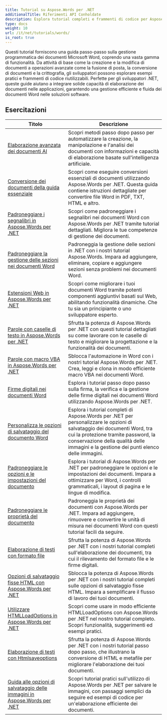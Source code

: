 ```yaml
---
title: Tutorial su Aspose.Words per .NET
additionalTitle: Riferimenti API Conholdate
description: Esplora tutorial completi e frammenti di codice per Aspose.Words per .NET! Dalle basi adatte ai principianti alle funzionalità avanzate, fornisci istruzioni passo dopo passo.
type: docs
weight: 10
url: /it/net/tutorials/words/
is_root: true
---
```


Questi tutorial forniscono una guida passo-passo sulla gestione programmatica dei documenti Microsoft Word, coprendo una vasta gamma di funzionalità. Da attività di base come la creazione e la modifica di documenti a operazioni avanzate come la fusione di posta, la conversione di documenti e la crittografia, gli sviluppatori possono esplorare esempi pratici e frammenti di codice riutilizzabili. Perfette per gli sviluppatori .NET, queste guide aiutano a integrare solide capacità di elaborazione dei documenti nelle applicazioni, garantendo una gestione efficiente e fluida dei documenti Word nelle soluzioni software.

## Esercitazioni
| Titolo | Descrizione |
| --- | --- | 
| [Elaborazione avanzata dei documenti AI](./advanced-ai-document-processing/) | Scopri metodi passo dopo passo per automatizzare la creazione, la manipolazione e l'analisi dei documenti con informazioni e capacità di elaborazione basate sull'intelligenza artificiale. |
| [Conversione dei documenti della guida essenziale](./essential-guide-document-conversions/) | Scopri come eseguire conversioni essenziali di documenti utilizzando Aspose.Words per .NET. Questa guida contiene istruzioni dettagliate per convertire file Word in PDF, TXT, HTML e altro. | 
| [Padroneggiare i segnalibri in Aspose.Words per .NET](./mastering-bookmarks/) | Scopri come padroneggiare i segnalibri nei documenti Word con Aspose.Words per .NET tramite tutorial dettagliati. Migliora le tue competenze di gestione dei documenti. | 
| [Padroneggiare la gestione delle sezioni nei documenti Word](./section-management/) | Padroneggia la gestione delle sezioni in .NET con i nostri tutorial Aspose.Words. Impara ad aggiungere, eliminare, copiare e aggiungere sezioni senza problemi nei documenti Word. | 
| [Estensioni Web in Aspose.Words per .NET](./web-extensions/) | Scopri come migliorare i tuoi documenti Word tramite potenti componenti aggiuntivi basati sul Web, abilitando funzionalità dinamiche. Che tu sia un principiante o uno sviluppatore esperto. | 
| [Parole con caselle di testo in Aspose.Words per .NET](./words-with-textboxes/) | Sfrutta la potenza di Aspose.Words per .NET con questi tutorial dettagliati su come lavorare con le caselle di testo e migliorare la progettazione e la funzionalità dei documenti. | 
| [Parole con macro VBA in Aspose.Words per .NET](./words-with-vba-macros/) | Sblocca l'automazione in Word con i nostri tutorial Aspose.Words per .NET. Crea, leggi e clona in modo efficiente macro VBA nei documenti Word. | 
| [Firme digitali nei documenti Word](./digital-signatures/) | Esplora i tutorial passo dopo passo sulla firma, la verifica e la gestione delle firme digitali nei documenti Word utilizzando Aspose.Words per .NET. |
| [Personalizza le opzioni di salvataggio del documento Word](./word-document-saving-options/) | Esplora i tutorial completi di Aspose.Words per .NET per personalizzare le opzioni di salvataggio dei documenti Word, tra cui la protezione tramite password, la conservazione della qualità delle immagini e la gestione dei punti elenco delle immagini. |
| [Padroneggiare le opzioni e le impostazioni del documento](./mastering-document-options-and-settings/) | Esplora i tutorial di Aspose.Words per .NET per padroneggiare le opzioni e le impostazioni dei documenti. Impara a ottimizzare per Word, i controlli grammaticali, i layout di pagina e le lingue di modifica. |
| [Padroneggiare le proprietà del documento](./mastering-document-properties/) | Padroneggia le proprietà dei documenti con Aspose.Words per .NET. Impara ad aggiungere, rimuovere e convertire le unità di misura nei documenti Word con questi tutorial facili da seguire. |
| [Elaborazione di testi con formato file](./words-processing-with-file-format/) | Sfrutta la potenza di Aspose.Words per .NET con i nostri tutorial completi sull'elaborazione dei documenti, tra cui il rilevamento del formato file e le firme digitali. |
| [Opzioni di salvataggio fisse HTML con Aspose.Words per .NET](./html-fixed-save-options/) | Sblocca la potenza di Aspose.Words per .NET con i nostri tutorial completi sulle opzioni di salvataggio fisse HTML. Impara a semplificare il flusso di lavoro dei tuoi documenti. |
| [Utilizzare HTMLLoadOptions in Aspose.Words per .NET](./use-htmlloadoptions/) | Scopri come usare in modo efficiente HTMLLoadOptions con Aspose.Words per .NET nel nostro tutorial completo. Scopri funzionalità, suggerimenti ed esempi pratici. |
| [Elaborazione di testi con Htmlsaveoptions](./words-processing-with-htmlsaveoptions/) | Sfrutta la potenza di Aspose.Words per .NET con i nostri tutorial passo dopo passo, che illustrano la conversione di HTML e metafile per migliorare l'elaborazione dei tuoi documenti. |
| [Guida alle opzioni di salvataggio delle immagini in Aspose.Words per .NET](./guide-to-image-save-options/) | Scopri tutorial pratici sull'utilizzo di Aspose.Words per .NET per salvare le immagini, con passaggi semplici da seguire ed esempi di codice per un'elaborazione efficiente dei documenti. |